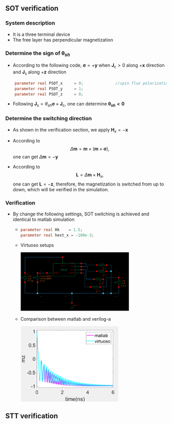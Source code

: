 ## SOT verification
### System description

- It is a three terminal device 
- The free layer has perpendicular magnetization

### Determine the sign of $\mathbf{θ}_{sh}$

- According to the following code, $\mathbf{σ}=+\mathbf{y}$ when $\mathbf{J}_\mathrm{c}>0$ along $+\mathbf{x}$ direction and $\mathbf{J}_\mathrm{s}$ along $+\mathbf{z}$ direction 

```verilog
    parameter real PSOT_x     = 0;              //spin flux polarization
    parameter real PSOT_y     = 1;
    parameter real PSOT_z     = 0;
```

- Following $\mathbf{J}_\mathrm{s}=\theta_{sh}\mathbf{σ} \times \mathbf{J}_\mathrm{c}$, one can determine **$\mathbf{θ}_{sh}<0$** 
### Determine the switching direction

- As shown in the verification section, we apply $\mathbf{H}_x =-\mathbf{x}$

- According to 
  $$
  \Delta{\mathbf{m}}=\mathbf{m}\times({\mathbf{m}}\times{\mathbf{σ}}),
  $$
  one can get $\Delta{\mathbf{m}}=-\mathbf{y}$

- According to 
  $$
  \mathbf{L}=\Delta{\mathbf{m}}\times\mathbf{H}_x,
  $$
  one can get $\mathbf{L}=-\mathbf{z}$, therefore, the magnetization is switched from up to down, which will be verified in the simulation.

### Verification

- By change the following settings, SOT switching is achieved and identical to matlab simulation

  - ```verilog
    parameter real Hk    = 1.5;
    parameter real hext_x = -100e-3;
    ```
    
  - Virtuoso setups

    <img src="README.assets/image-20250904180004529.png" alt="image-20250904180004529" style="zoom:33%;" />

  - Comparison between matlab and verilog-a

    <img src="README.assets/image-20250904180050650.png" alt="image-20250904180050650" style="zoom:33%;" />


## STT verification

